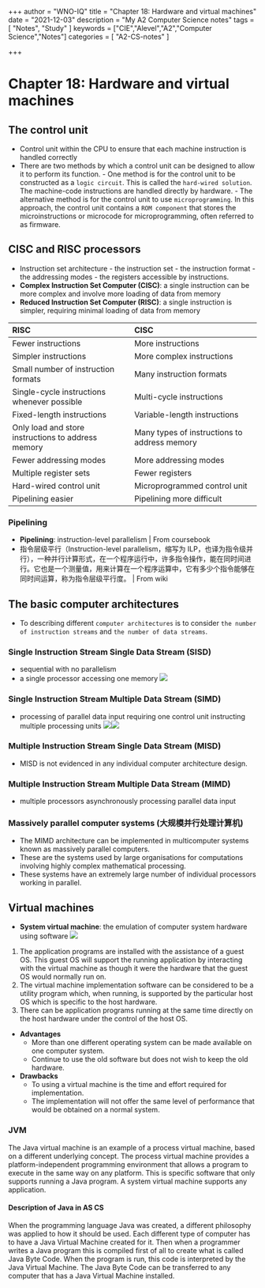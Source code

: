 +++
author = "WNO-IQ"
title = "Chapter 18: Hardware and virtual machines"
date = "2021-12-03"
description = "My A2 Computer Science notes"
tags = [
    "Notes",
    "Study"
]
keywords = ["CIE","Alevel","A2","Computer Science","Notes"]
categories = [
    "A2-CS-notes"
]

+++

# Chapter 18: Hardware and virtual machines

## The control unit

- Control unit within the CPU to ensure that each machine instruction is handled correctly
- There are two methods by which a control unit can be designed to allow it to perform its function. - One method is for the control unit to be constructed as a `logic circuit`. This is called the `hard-wired solution`. The machine-code instructions are handled directly by hardware. - The alternative method is for the control unit to use `microprogramming`. In this approach, the control unit contains a `ROM component` that stores the microinstructions or microcode for microprogramming, often referred to as firmware.
  <br>

## CISC and RISC processors

- Instruction set architecture - the instruction set - the instruction format - the addressing modes - the registers accessible by instructions.
  <br>
- **Complex Instruction Set Computer (CISC)**: a single instruction can be more complex and involve more loading of data from memory
- **Reduced Instruction Set Computer (RISC)**: a single instruction is simpler, requiring minimal loading of data from memory

| RISC                                               | CISC                                         |
| :------------------------------------------------- | :------------------------------------------- |
| Fewer instructions                                 | More instructions                            |
| Simpler instructions                               | More complex instructions                    |
| Small number of instruction formats                | Many instruction formats                     |
| Single-cycle instructions whenever possible        | Multi-cycle instructions                     |
| Fixed-length instructions                          | Variable-length instructions                 |
| Only load and store instructions to address memory | Many types of instructions to address memory |
| Fewer addressing modes                             | More addressing modes                        |
| Multiple register sets                             | Fewer registers                              |
| Hard-wired control unit                            | Microprogrammed control unit                 |
| Pipelining easier                                  | Pipelining more difficult                    |

### Pipelining

- **Pipelining**: instruction-level parallelism | From coursebook
- 指令层级平行（Instruction-level parallelism，缩写为 ILP，也译为指令级并行），一种并行计算形式，在一个程序运行中，许多指令操作，能在同时间进行。它也是一个测量值，用来计算在一个程序运算中，它有多少个指令能够在同时间运算，称为指令层级平行度。 | From wiki
  <br>

## The basic computer architectures

- To describing different `computer architectures` is to consider `the number of instruction streams` and `the number of data streams`.

### Single Instruction Stream Single Data Stream (SISD)

- sequential with no parallelism
- a single processor accessing one memory
  ![](cs-note-img/Pastedimage20211118075336.png)

### Single Instruction Stream Multiple Data Stream (SIMD)

- processing of parallel data input requiring one
  control unit instructing multiple processing units
  ![](cs-note-img/Pastedimage20211118075745.png)![](cs-note-img/Pastedimage20211118075800.png)

### Multiple Instruction Stream Single Data Stream (MISD)

- MISD is not evidenced in any individual computer architecture design.

### Multiple Instruction Stream Multiple Data Stream (MIMD)

- multiple processors asynchronously processing parallel data input

### Massively parallel computer systems (大规模并行处理计算机)

- The MIMD architecture can be implemented in multicomputer systems known as massively parallel computers.
- These are the systems used by large organisations for computations involving highly complex mathematical processing.
- These systems have an extremely large number of individual
  processors working in parallel.
  <br>

## Virtual machines

- **System virtual machine**: the emulation of computer system hardware using software
  ![](cs-note-img/Pastedimage20211118081440.png)

1. The application programs are installed with the assistance of a guest OS. This guest OS will support the running application by interacting with the virtual machine as though it were the hardware that the guest OS would normally run on.
   <br>
2. The virtual machine implementation software can be considered to be a utility program which, when running, is supported by the particular host OS which is specific to the host hardware.
   <br>
3. There can be application programs running at the same time directly on the host hardware under the control of the host OS.

- **Advantages**
  - More than one different operating system can be made available on one computer system.
  - Continue to use the old software but does not wish to keep the old hardware.
- **Drawbacks**
  - To using a virtual machine is the time and effort required for implementation.
  - The implementation will not offer the same level of performance that would be obtained on a normal system.

### JVM

The Java virtual machine is an example of a process virtual machine, based on a different underlying concept. The process virtual machine provides a platform-independent programming environment that allows a program to execute in the same way on any platform. This is specific software that only supports running a Java program. A system virtual machine supports any application.

#### Description of Java in AS CS

When the programming language Java was created, a different philosophy was applied to how it should be used. Each different type of computer has to have a Java Virtual Machine created for it. Then when a programmer writes a Java program this is compiled first of all to create what is called Java Byte Code. When the program is run, this code is interpreted by the Java Virtual Machine. The Java Byte Code can be transferred to any computer that has a Java Virtual Machine installed.
